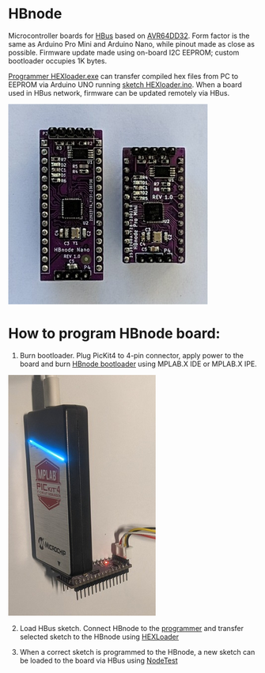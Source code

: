 # HBnode
Microcontroller boards for [HBus](https://github.com/akouz/HBus) based on [AVR64DD32](https://www.microchip.com/en-us/product/avr64dd32). Form factor is the same as Arduino Pro Mini and Arduino Nano, while pinout made as close as possible. Firmware update made using on-board I2C EEPROM; custom bootloader occupies 1K bytes. 

[Programmer HEXloader.exe](https://github.com/akouz/HBnode/tree/main/AVR64DD32/Programmer/Software) can transfer compiled hex files from PC to EEPROM via Arduino UNO running [sketch HEXloader.ino](https://github.com/akouz/HBnode/tree/main/AVR64DD32/Programmer/Sketch). When a board used in HBus network, firmware can be updated remotely via HBus.

![Pro Mini and Nano](https://github.com/akouz/HBnode/blob/main/AVR64DD32/Mini_Pro%20and%20Nano.jpg)

# How to program HBnode board:
1. Burn bootloader. 
   Plug PicKit4 to 4-pin connector, apply power to the board and burn [HBnode bootloader](https://github.com/akouz/HBnode/blob/main/AVR64DD32/Bootloader/HBnode_bootloader.hex) using MPLAB.X IDE or MPLAB.X IPE.

![HBnode with PicKit4](https://github.com/akouz/HBnode/blob/main/AVR64DD32/HBnode_with_PicKit4.jpg)

2. Load HBus sketch.
   Connect HBnode to the [programmer](https://github.com/akouz/HBnode/tree/main/AVR64DD32/Programmer) and transfer selected sketch to the HBnode using [HEXLoader](https://github.com/akouz/HBnode/tree/main/AVR64DD32/Programmer/Software)
   
3. When a correct sketch is programmed to the HBnode, a new sketch can be loaded to the board via HBus using [NodeTest](https://github.com/akouz/HBus/tree/master/NodeTest)
